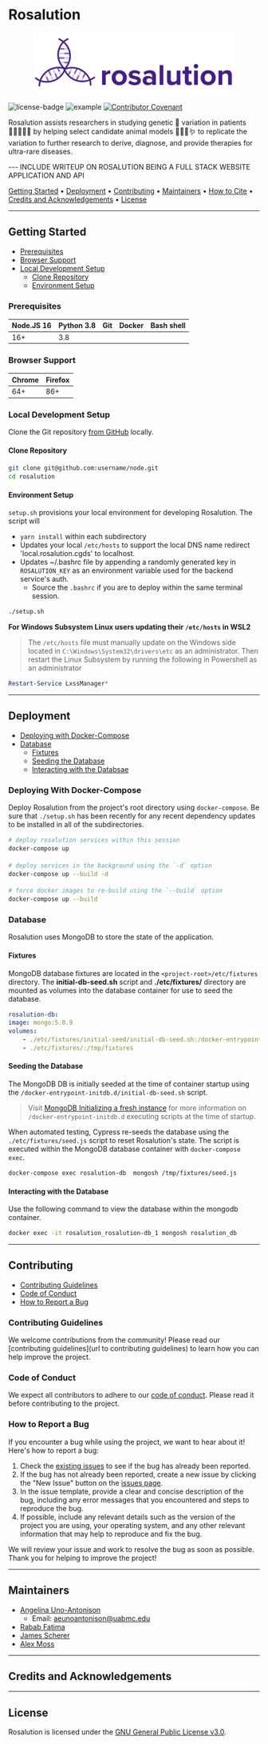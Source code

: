 # Rosalution

<p align="center">
    <img src="rosalution_title.svg" alt="Rosalution Logo and Title" width="400"/>
</p>

![license-badge](https://badgen.net/badge/license/GPLv3/blue)
![example](https://github.com/uab-cgds-worthey/rosalution/actions/workflows/python.yml/badge.svg)
[![Contributor Covenant](https://img.shields.io/badge/Contributor%20Covenant-2.1-4baaaa.svg)](code_of_conduct.md)

Rosalution assists researchers in studying genetic 🧬 variation in patients 🧑🏾‍🤝‍🧑🏼 by
helping select candidate animal models 🐀🐁🐠🪱 to replicate the variation to
further research to derive, diagnose, and provide therapies for ultra-rare diseases.

--- INCLUDE WRITEUP ON ROSALUTION BEING A FULL STACK WEBSITE APPLICATION AND API

[Getting Started](#getting-started) • [Deployment](#deployment) • [Contributing](#contributing)
• [Maintainers](#maintainers) • [How to Cite](#how-to-cite)
• [Credits and Acknowledgements](#credits-and-acknowledgements) • [License](#license)

---

## Getting Started

- [Prerequisites](#prerequisites)
- [Browser Support](#browser-support)
- [Local Development Setup](#local-development-setup)
    - [Clone Repository](#clone-repository)
    - [Environment Setup](#environment-setup)

### Prerequisites

| Node.JS 16 | Python 3.8 | Git        | Docker     | Bash shell |
| ---------- | ---------- | ---------- | ---------- | ---------- |
| 16+        | 3.8        |            |            |            |

### Browser Support

| Chrome | Firefox |
| ------ | ------- |
| 64+    | 86+     |

### Local Development Setup

Clone the Git repository [from GitHub](https://github.com/uab-cgds-worthey/rosalution) locally.

#### Clone Repository

```bash
git clone git@github.com:username/node.git
cd rosalution
```

#### Environment Setup

`setup.sh` provisions your local environment for developing Rosalution.
The script will

- `yarn install` within each subdirectory
- Updates your local `/etc/hosts` to support the local DNS name redirect
'local.rosalution.cgds' to localhost.
- Updates ~/.bashrc file by appending a randomly generated key in `ROSALUTION_KEY`
as an environment variable used for the backend service's auth.
    - Source the `.bashrc` if you are to deploy within the same terminal session.

```bash
./setup.sh
```

**For Windows Subsystem Linux users updating their `/etc/hosts` in WSL2**

> The `/etc/hosts` file must manually update on the Windows side located in
`C:\Windows\System32\drivers\etc` as an administrator.  Then restart the Linux
Subsystem by running the following in Powershell as an administrator

```powershell
Restart-Service LxssManager*
```

---

## Deployment

- [Deploying with Docker-Compose](#deploying-with-docker-compose)
- [Database](#database)
    - [Fixtures](#fixtures)
    - [Seeding the Database](#seeding-the-database)
    - [Interacting with the Databsae](#interacting-with-the-database)

### Deploying With Docker-Compose

Deploy Rosalution from the project's root directory using `docker-compose`.
Be sure that `./setup.sh` has been recently for any recent dependency updates
to be installed in all of the subdirectories.

```bash
# deploy rosalution services within this session
docker-compose up

# deploy services in the background using the `-d` option
docker-compose up --build -d

# force docker images to re-build using the `--build` option
docker-compose up --build
```

### Database

Rosalution uses MongoDB to store the state of the application.

#### Fixtures

MongoDB database fixtures are located in the `<project-root>/etc/fixtures` directory.
The **initial-db-seed.sh** script and **./etc/fixtures/** directory are mounted as
volumes into the database container for use to seed the database.

```yml
rosalution-db:
image: mongo:5.0.9
volumes:
    - ./etc/fixtures/initial-seed/initial-db-seed.sh:/docker-entrypoint-initdb.d/initial-db-seed.sh
    - ./etc/fixtures/:/tmp/fixtures
```

#### Seeding the Database

The MongoDB DB is initially seeded at the time of container startup using the
`/docker-entrypoint-initdb.d/initial-db-seed.sh` script.

> Visit
[MongoDB Initializing a fresh instance](https://hub.docker.com/_/mongo/) for
more information on `/docker-entrypoint-initdb.d` executing scripts at the time
of startup.

When automated testing, Cypress re-seeds the database using the `./etc/fixtures/seed.js` script to
reset Rosalution's state.  The script is executed within the MongoDB database
container with `docker-compose exec`.

```bash
docker-compose exec rosalution-db  mongosh /tmp/fixtures/seed.js
```

#### Interacting with the Database

Use the following command to view the database within the mongodb container.

```bash
docker exec -it rosalution_rosalution-db_1 mongosh rosalution_db
```

---

## Contributing

- [Contributing Guidelines](#contributing-guidelines)
- [Code of Conduct](#code-of-conduct)
- [How to Report a Bug](#how-to-report-a-bug)

### Contributing Guidelines

We welcome contributions from the community! Please read our [contributing guidelines](url to contributing guidelines)
to learn how you can help improve the project.

### Code of Conduct

We expect all contributors to adhere to our [code of conduct](CODE_OF_CONDUCT.md). Please read it before
 contributing to the project.

### How to Report a Bug

If you encounter a bug while using the project, we want to hear about it! Here's how to report a bug:

  1. Check the [existing issues](https://github.com/uab-cgds-worthey/rosalution/issues) to see if the bug has already
   been reported.
  2. If the bug has not already been reported, create a new issue by clicking the "New Issue" button on the
   [issues page](https://github.com/uab-cgds-worthey/rosalution/issues).
  3. In the issue template, provide a clear and concise description of the bug, including any error messages that you
   encountered and steps to reproduce the bug.
  4. If possible, include any relevant details such as the version of the project you are using, your operating system,
   and any other relevant information that may help to reproduce and fix the bug.

We will review your issue and work to resolve the bug as soon as possible. Thank you for helping to improve the project!

---

## Maintainers

- [Angelina Uno-Antonison](https://github.com/SeriousHorncat)
    - Email: aeunoantonison@uabmc.edu
- [Rabab Fatima](https://github.com/fatimarabab)
- [James Scherer](https://github.com/JmScherer)
- [Alex Moss](https://github.com/kuthedk)

---

## Credits and Acknowledgements

---

## License

Rosalution is licensed under the
 [GNU General Public License v3.0](https://github.com/uab-cgds-worthey/rosalution/blob/main/COPYING).
